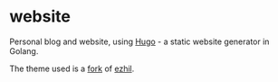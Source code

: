 # website

Personal blog and website, using [Hugo](https://www.gohugo.io) - a static website generator in Golang.

The theme used is a [fork](https://github.com/k0pernicus/ezhil) of [ezhil](https://github.com/vividvilla/ezhil). 
